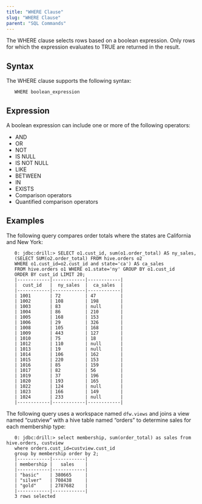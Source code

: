 ```yaml
---
title: "WHERE Clause"
slug: "WHERE Clause"
parent: "SQL Commands"
---
```

The WHERE clause selects rows based on a boolean expression. Only rows for which the expression evaluates to TRUE are returned in the result.

## Syntax
The WHERE clause supports the following syntax:

       WHERE boolean_expression  

## Expression  
A boolean expression can include one or more of the following operators:  

  * AND
  * OR
  * NOT
  * IS NULL
  * IS NOT NULL
  * LIKE 
  * BETWEEN
  * IN
  * EXISTS
  * Comparison operators
  * Quantified comparison operators


## Examples
The following query compares order totals where the states are California and New York:  

       0: jdbc:drill:> SELECT o1.cust_id, sum(o1.order_total) AS ny_sales,
       (SELECT SUM(o2.order_total) FROM hive.orders o2
       WHERE o1.cust_id=o2.cust_id and state='ca') AS ca_sales
       FROM hive.orders o1 WHERE o1.state='ny' GROUP BY o1.cust_id
       ORDER BY cust_id LIMIT 20;
       |------------|------------|------------|
       |  cust_id   |  ny_sales  |  ca_sales  |
       |------------|------------|------------|
       | 1001       | 72         | 47         |
       | 1002       | 108        | 198        |
       | 1003       | 83         | null       |
       | 1004       | 86         | 210        |
       | 1005       | 168        | 153        |
       | 1006       | 29         | 326        |
       | 1008       | 105        | 168        |
       | 1009       | 443        | 127        |
       | 1010       | 75         | 18         |
       | 1012       | 110        | null       |
       | 1013       | 19         | null       |
       | 1014       | 106        | 162        |
       | 1015       | 220        | 153        |
       | 1016       | 85         | 159        |
       | 1017       | 82         | 56         |
       | 1019       | 37         | 196        |
       | 1020       | 193        | 165        |
       | 1022       | 124        | null       |
       | 1023       | 166        | 149        |
       | 1024       | 233        | null       |
       |------------|------------|------------|  

The following query uses a workspace named `dfw.views` and joins a view named “custview” with a hive table named “orders” to determine sales for each membership type:

       0: jdbc:drill:> select membership, sum(order_total) as sales from hive.orders, custview
       where orders.cust_id=custview.cust_id
       group by membership order by 2;
       |------------|------------|
       | membership |   sales    |
       |------------|------------|
       | "basic"    | 380665     |
       | "silver"   | 708438     |
       | "gold"     | 2787682    |
       |------------|------------|
       3 rows selected
